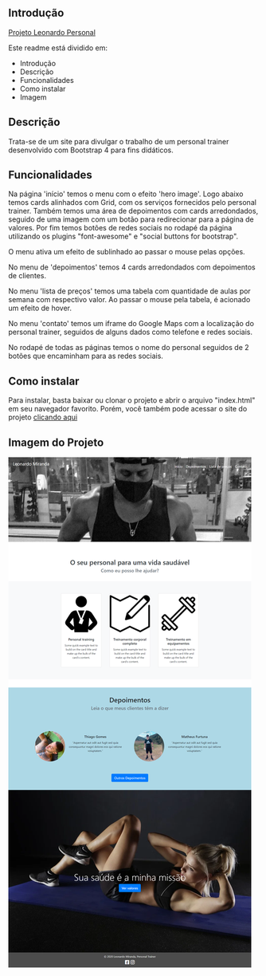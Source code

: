 ## Introdução

[Projeto Leonardo Personal](https://leonardo-personal.vercel.app/)

Este readme está dividido em:

- Introdução
- Descrição
- Funcionalidades
- Como instalar
- Imagem

## Descrição

Trata-se de um site para divulgar o trabalho de um personal trainer desenvolvido com Bootstrap 4 para fins didáticos.

## Funcionalidades

Na página 'início' temos o menu com o efeito 'hero image'. Logo abaixo temos cards alinhados com Grid, com os serviços fornecidos pelo personal trainer. Também temos uma área de depoimentos com cards arredondados, seguido de uma imagem com um botão para redirecionar para a página de valores. Por fim temos botões de redes sociais no rodapé da página utilizando os plugins "font-awesome" e "social buttons for bootstrap".

O menu ativa um efeito de sublinhado ao passar o mouse pelas opções.

No menu de 'depoimentos' temos 4 cards arredondados com depoimentos de clientes.

No menu 'lista de preços' temos uma tabela com quantidade de aulas por semana com respectivo valor. Ao passar o mouse pela tabela, é acionado um efeito de hover.

No menu 'contato' temos um iframe do Google Maps com a localização do personal trainer, seguidos de alguns dados como telefone e redes sociais.

No rodapé de todas as páginas temos o nome do personal seguidos de 2 botões que encaminham para as redes sociais.

## Como instalar

Para instalar, basta baixar ou clonar o projeto e abrir o arquivo "index.html" em seu navegador favorito.
Porém, você também pode acessar o site do projeto [clicando aqui](https://leonardo-personal.vercel.app/index.html)

## Imagem do Projeto
![](_imagens/home.png)
